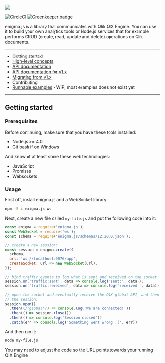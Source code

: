 ![](enigma.png)

[![CircleCI](https://circleci.com/gh/qlik-oss/enigma.js.svg?style=shield)](https://circleci.com/gh/qlik-oss/enigma.js)
[![Greenkeeper badge](https://badges.greenkeeper.io/qlik-oss/enigma.js.svg)](https://greenkeeper.io/)

enigma.js is a library that communicates with Qlik QIX Engine.
You can use it to build your own analytics tools or Node.js services that for example
performs CRUD (create, read, update and delete) operations on Qlik documents.

---

- [Getting started](#getting-started)
- [High-level concepts](./docs/concepts.md#high-level-concepts)
- [API documentation](./docs/api.md#api-documentation)
- [API documentation for v1.x](https://github.com/qlik-oss/enigma.js/tree/v1.x/docs#overview)
- [Migrating from v1.x](./docs/migrate-v1.md#migrating-from-version-1x)
- [Contributing](./.github/CONTRIBUTING.md#contributing-to-enigmajs)
- [Runnable examples](./examples/README.md#runnable-examples) - WIP, most examples does not exist yet

---

## Getting started

### Prerequisites

Before continuing, make sure that you have these tools installed:

* Node.js >= 4.0
* Git bash if on Windows

And know of at least some these web technologies:

* JavaScript
* Promises
* Websockets

### Usage

First off, install enigma.js and a WebSocket library:

```sh
npm -S i enigma.js ws
```

Next, create a new file called `my-file.js` and put the following code into it:

```js
const enigma = require('enigma.js');
const WebSocket = require('ws');
const schema = require('enigma.js/schemas/12.20.0.json');

// create a new session:
const session = enigma.create({
  schema,
  url: 'ws://localhost:9076/app',
  createSocket: url => new WebSocket(url),
});

// bind traffic events to log what is sent and received on the socket:
session.on('traffic:sent', data => console.log('sent:', data));
session.on('traffic:received', data => console.log('received:', data));

// open the socket and eventually receive the QIX global API, and then close
// the session:
session.open()
  .then((/*global*/) => console.log('We are connected!'))
  .then(() => session.close())
  .then(() => console.log('Session closed'))
  .catch(err => console.log('Something went wrong :(', err));
```

And then run it:

```sh
node my-file.js
```

You may need to adjust the code so the URL points towards your running QIX Engine.
